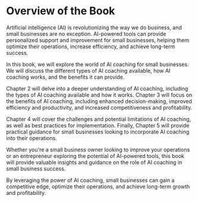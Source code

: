 Overview of the Book
=============================================

Artificial intelligence (AI) is revolutionizing the way we do business, and small businesses are no exception. AI-powered tools can provide personalized support and improvement for small businesses, helping them optimize their operations, increase efficiency, and achieve long-term success.

In this book, we will explore the world of AI coaching for small businesses. We will discuss the different types of AI coaching available, how AI coaching works, and the benefits it can provide.

Chapter 2 will delve into a deeper understanding of AI coaching, including the types of AI coaching available and how it works. Chapter 3 will focus on the benefits of AI coaching, including enhanced decision-making, improved efficiency and productivity, and increased competitiveness and profitability.

Chapter 4 will cover the challenges and potential limitations of AI coaching, as well as best practices for implementation. Finally, Chapter 5 will provide practical guidance for small businesses looking to incorporate AI coaching into their operations.

Whether you're a small business owner looking to improve your operations or an entrepreneur exploring the potential of AI-powered tools, this book will provide valuable insights and guidance on the role of AI coaching in small business success.

By leveraging the power of AI coaching, small businesses can gain a competitive edge, optimize their operations, and achieve long-term growth and profitability.


